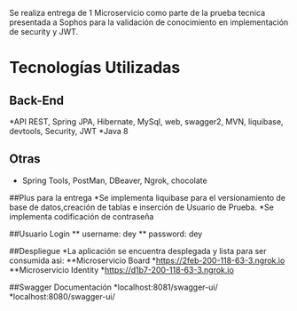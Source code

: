 Se realiza entrega de 1 Microservicio como parte de la prueba tecnica presentada a Sophos para la validación de conocimiento en implementación de security y JWT.

# Tecnologías Utilizadas
## Back-End
*API REST, Spring JPA, Hibernate, MySql, web, swagger2, MVN, liquibase, devtools, Security, JWT
*Java 8

## Otras
* Spring Tools, PostMan, DBeaver, Ngrok, chocolate


##Plus para la entrega 
*Se implementa liquibase para el versionamiento de base de datos,creación de tablas e inserción de Usuario de Prueba.
*Se implementa codificación de contraseña

##Usuario Login
** username: dey
** password: dey


##Despliegue 
*La aplicación se encuentra desplegada y lista para ser consumida asi:
**Microservicio Board
*https://2feb-200-118-63-3.ngrok.io 
**Microservicio Identity
*https://d1b7-200-118-63-3.ngrok.io

##Swagger Documentación
*localhost:8081/swagger-ui/
*localhost:8080/swagger-ui/
